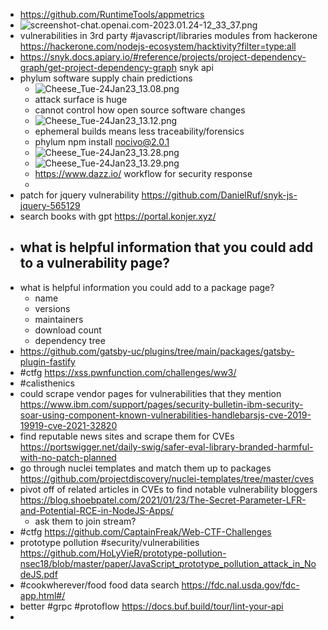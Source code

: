 - https://github.com/RuntimeTools/appmetrics
- ![screenshot-chat.openai.com-2023.01.24-12_33_37.png](../assets/screenshot-chat.openai.com-2023.01.24-12_33_37_1674592435516_0.png)
- vulnerabilities in 3rd party #javascript/libraries modules from hackerone https://hackerone.com/nodejs-ecosystem/hacktivity?filter=type:all
- https://snyk.docs.apiary.io/#reference/projects/project-dependency-graph/get-project-dependency-graph snyk api
- phylum software supply chain predictions
	- ![Cheese_Tue-24Jan23_13.08.png](../assets/Cheese_Tue-24Jan23_13.08_1674594519458_0.png)
	- attack surface is huge
	- cannot control how open source software changes
	- ![Cheese_Tue-24Jan23_13.12.png](../assets/Cheese_Tue-24Jan23_13.12_1674594769267_0.png)
	- ephemeral builds means less traceability/forensics
	- phylum npm install nocivo@2.0.1
	- ![Cheese_Tue-24Jan23_13.28.png](../assets/Cheese_Tue-24Jan23_13.28_1674595712433_0.png)
	- ![Cheese_Tue-24Jan23_13.29.png](../assets/Cheese_Tue-24Jan23_13.29_1674595807934_0.png)
	- https://www.dazz.io/ workflow for security response
	-
- patch for jquery vulnerability https://github.com/DanielRuf/snyk-js-jquery-565129
- search books with gpt https://portal.konjer.xyz/
- what is helpful information that you could add to a vulnerability page?
	-
- what is helpful information you could add to a package page?
	- name
	- versions
	- maintainers
	- download count
	- dependency tree
- https://github.com/gatsby-uc/plugins/tree/main/packages/gatsby-plugin-fastify
- #ctfg https://xss.pwnfunction.com/challenges/ww3/
- #calisthenics
- could scrape vendor pages for vulnerabilities that they mention https://www.ibm.com/support/pages/security-bulletin-ibm-security-soar-using-component-known-vulnerabilities-handlebarsjs-cve-2019-19919-cve-2021-32820
- find reputable news sites and scrape them for CVEs https://portswigger.net/daily-swig/safer-eval-library-branded-harmful-with-no-patch-planned
- go through nuclei templates and match them up to packages https://github.com/projectdiscovery/nuclei-templates/tree/master/cves
- pivot off of related articles in CVEs to find notable vulnerability bloggers https://blog.shoebpatel.com/2021/01/23/The-Secret-Parameter-LFR-and-Potential-RCE-in-NodeJS-Apps/
	- ask them to join stream?
- #ctfg https://github.com/CaptainFreak/Web-CTF-Challenges
- prototype pollution #security/vulnerabilities https://github.com/HoLyVieR/prototype-pollution-nsec18/blob/master/paper/JavaScript_prototype_pollution_attack_in_NodeJS.pdf
- #cookwherever/food food data search https://fdc.nal.usda.gov/fdc-app.html#/
- better #grpc #protoflow https://docs.buf.build/tour/lint-your-api
-